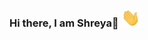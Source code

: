 ### Hi there, I am Shreya🌻 <img src="https://github.com/ABSphreak/ABSphreak/blob/master/gifs/Hi.gif" width="30px"></h2>

<!--
**shreya26may/shreya26may** is a ✨ _special_ ✨ repository because its `README.md` (this file) appears on your GitHub profile.

Here are some ideas to get you started:

- 🔭 I’m currently working on ...
- 🌱 I’m currently learning ...
- 👯 I’m looking to collaborate on ...
- 🤔 I’m looking for help with ...
- 💬 Ask me about ...
- 📫 How to reach me: ...
- 😄 Pronouns: ...
- ⚡ Fun fact: ...
-->
